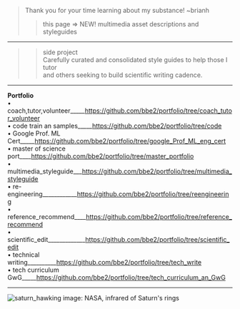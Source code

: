 > Thank you for your time learning about my substance! ~brianh
>> this page => NEW! multimedia asset descriptions and styleguides  


----------
>> side project  
>> Carefully curated and consolidated style guides to help those I tutor  
>> and others seeking to build scientific writing cadence. 

---------


**Portfolio**  
• coach,tutor,volunteer_____https://github.com/bbe2/portfolio/tree/coach_tutor_volunteer  
• code train an samples_____https://github.com/bbe2/portfolio/tree/code  
• Google Prof. ML Cert_____https://github.com/bbe2/portfolio/tree/google_Prof_ML_eng_cert  
• master of science port____https://github.com/bbe2/portfolio/tree/master_portfolio  
• multimedia_styleguide___https://github.com/bbe2/portfolio/tree/multimedia_styleguide  
• re-engineering____________https://github.com/bbe2/portfolio/tree/reengineering  
• reference_recommend____https://github.com/bbe2/portfolio/tree/reference_recommend  
• scientific_edit_____________https://github.com/bbe2/portfolio/tree/scientific_edit  
• technical writing__________https://github.com/bbe2/portfolio/tree/tech_write  
• tech curriculum GwG_____https://github.com/bbe2/portfolio/tree/tech_curriculum_an_GwG  

--------------

![saturn_hawking](https://user-images.githubusercontent.com/59778456/201252852-efa92524-188b-43f9-b330-65e33036c3d4.JPG)
image: NASA, infrared of Saturn's rings
